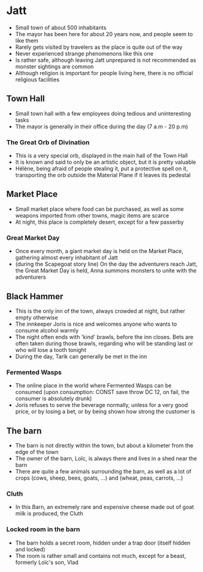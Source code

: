 # Jatt

-   Small town of about 500 inhabitants
-   The mayor has been here for about 20 years now, and people seem to like them
-   Rarely gets visited by travelers as the place is quite out of the way
-   Never experienced strange phenomenons like this one
-   Is rather safe, although leaving Jatt unprepared is not recommended as monster sightings are common
-   Although religion is important for people living here, there is no official religious facilities

## Town Hall

-   Small town hall with a few employees doing tedious and uninteresting tasks
-   The mayor is generally in their office during the day (7 a.m - 20 p.m)

### The Great Orb of Divination

-   This is a very special orb, displayed in the main hall of the Town Hall
-   It is known and said to only be an artistic object, but it is pretty valuable
-   Hélène, being afraid of people stealing it, put a protective spell on it, transporting the orb outside the Material Plane if it leaves its pedestal

## Market Place

-   Small market place where food can be purchased, as well as some weapons imported from other towns, magic items are scarce
-   At night, this place is completely desert, except for a few passerby

### Great Market Day

-   Once every month, a giant market day is held on the Market Place, gathering almost every inhabitant of Jatt
-   (during the Scapegoat story line) On the day the adventurers reach Jatt, the Great Market Day is held, Anna summons monsters to unite with the adventurers

## Black Hammer

-   This is the only inn of the town, always crowded at night, but rather empty otherwise
-   The innkeeper Joris is nice and welcomes anyone who wants to consume alcohol warmly
-   The night often ends with 'kind' brawls, before the inn closes. Bets are often taken during those brawls, regarding who will be standing last or who will lose a tooth tonight
-   During the day, Tarik can generally be met in the inn

### Fermented Wasps

-   The online place in the world where Fermented Wasps can be consumed (upon consumption: CONST save throw DC 12, on fail, the consumer is absolutely drunk)
-   Joris refuses to serve the beverage normally, unless for a very good price, or by losing a bet, or by being shown how strong the customer is

## The barn

-   The barn is not directly within the town, but about a kilometer from the edge of the town
-   The owner of the barn, Loïc, is always there and lives in a shed near the barn
-   There are quite a few animals surrounding the barn, as well as a lot of crops (cows, sheep, bees, goats, ...) and (wheat, peas, carrots, ...)

### Cluth

-   In this Barn, an extremely rare and expensive cheese made out of goat milk is produced, the Cluth

### Locked room in the barn

-   The barn holds a secret room, hidden under a trap door (itself hidden and locked)
-   The room is rather small and contains not much, except for a beast, formerly Loïc's son, Vlad
